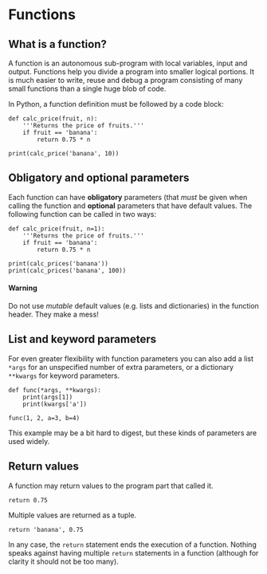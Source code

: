 
# Functions

## What is a function?

A function is an autonomous sub-program with local variables, input and output. Functions help you divide a program into smaller logical portions. It is much easier to write, reuse and debug a program consisting of many small functions than a single huge blob of code.

In Python, a function definition must be followed by a code block:

    def calc_price(fruit, n):	
        '''Returns the price of fruits.'''
        if fruit == 'banana':
            return 0.75 * n

    print(calc_price('banana', 10))


## Obligatory and optional parameters

Each function can have **obligatory** parameters (that *must* be given when calling the function and **optional** parameters that have default values. The following function can be called in two ways:

    def calc_price(fruit, n=1): 
        '''Returns the price of fruits.'''
        if fruit == 'banana':
            return 0.75 * n

    print(calc_prices('banana'))
    print(calc_prices('banana', 100))

#### Warning

Do not use *mutable* default values (e.g. lists and dictionaries) in the function header. They make a mess!

## List and keyword parameters

For even greater flexibility with function parameters you can also add a list `*args` for an unspecified number of extra parameters, or a dictionary `**kwargs` for keyword parameters. 

    def func(*args, **kwargs):
        print(args[1])
        print(kwargs['a'])

    func(1, 2, a=3, b=4)

This example may be a bit hard to digest, but these kinds of parameters are used widely.

## Return values

A function may return values to the program part that called it. 

    return 0.75

Multiple values are returned as a tuple. 

    return 'banana', 0.75

In any case, the `return` statement ends the execution of a function. Nothing speaks against having multiple `return` statements in a function (although for clarity it should not be too many).
